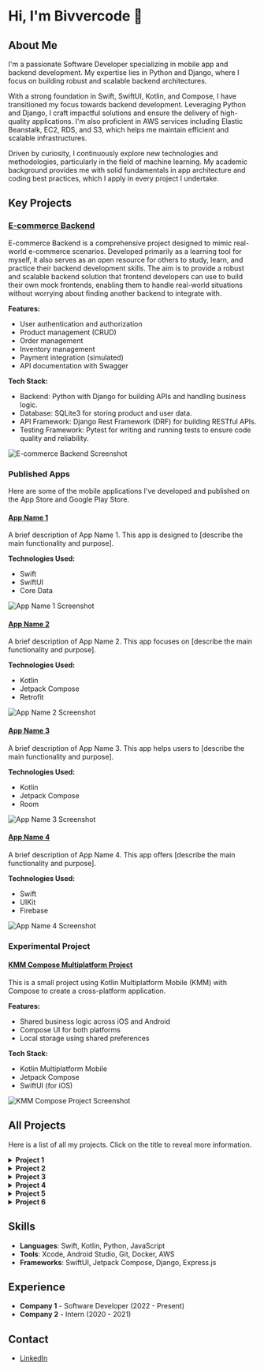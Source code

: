 # Hi, I'm Bivvercode 👋

## About Me

I'm a passionate Software Developer specializing in mobile app and backend development. My expertise lies in Python and Django, where I focus on building robust and scalable backend architectures.

With a strong foundation in Swift, SwiftUI, Kotlin, and Compose, I have transitioned my focus towards backend development. Leveraging Python and Django, I craft impactful solutions and ensure the delivery of high-quality applications. I'm also proficient in AWS services including Elastic Beanstalk, EC2, RDS, and S3, which helps me maintain efficient and scalable infrastructures.

Driven by curiosity, I continuously explore new technologies and methodologies, particularly in the field of machine learning. My academic background provides me with solid fundamentals in app architecture and coding best practices, which I apply in every project I undertake.

## Key Projects

### [E-commerce Backend](https://github.com/Bivvercode/ecommerce-backend)
E-commerce Backend is a comprehensive project designed to mimic real-world e-commerce scenarios. Developed primarily as a learning tool for myself, it also serves as an open resource for others to study, learn, and practice their backend development skills. The aim is to provide a robust and scalable backend solution that frontend developers can use to build their own mock frontends, enabling them to handle real-world situations without worrying about finding another backend to integrate with.

**Features:**
- User authentication and authorization
- Product management (CRUD)
- Order management
- Inventory management
- Payment integration (simulated)
- API documentation with Swagger

**Tech Stack:**
- Backend: Python with Django for building APIs and handling business logic.
- Database: SQLite3 for storing product and user data.
- API Framework: Django Rest Framework (DRF) for building RESTful APIs.
- Testing Framework: Pytest for writing and running tests to ensure code quality and reliability.

![E-commerce Backend Screenshot](https://github.com/Bivvercode/Bivvercode/blob/main/assets/ecommerce-backend-screenshot.png)

### Published Apps

Here are some of the mobile applications I've developed and published on the App Store and Google Play Store.

#### [App Name 1](https://link-to-appstore-or-playstore)
A brief description of App Name 1. This app is designed to [describe the main functionality and purpose].

**Technologies Used:**
- Swift
- SwiftUI
- Core Data

![App Name 1 Screenshot](https://github.com/Bivvercode/Bivvercode/blob/main/assets/app-name-1-screenshot.png)

#### [App Name 2](https://link-to-appstore-or-playstore)
A brief description of App Name 2. This app focuses on [describe the main functionality and purpose].

**Technologies Used:**
- Kotlin
- Jetpack Compose
- Retrofit

![App Name 2 Screenshot](https://github.com/Bivvercode/Bivvercode/blob/main/assets/app-name-2-screenshot.png)

#### [App Name 3](https://link-to-appstore-or-playstore)
A brief description of App Name 3. This app helps users to [describe the main functionality and purpose].

**Technologies Used:**
- Kotlin
- Jetpack Compose
- Room

![App Name 3 Screenshot](https://github.com/Bivvercode/Bivvercode/blob/main/assets/app-name-3-screenshot.png)

#### [App Name 4](https://link-to-appstore-or-playstore)
A brief description of App Name 4. This app offers [describe the main functionality and purpose].

**Technologies Used:**
- Swift
- UIKit
- Firebase

![App Name 4 Screenshot](https://github.com/Bivvercode/Bivvercode/blob/main/assets/app-name-4-screenshot.png)

### Experimental Project

#### [KMM Compose Multiplatform Project](https://github.com/Bivvercode/kmm-compose-project)
This is a small project using Kotlin Multiplatform Mobile (KMM) with Compose to create a cross-platform application. 

**Features:**
- Shared business logic across iOS and Android
- Compose UI for both platforms
- Local storage using shared preferences

**Tech Stack:**
- Kotlin Multiplatform Mobile
- Jetpack Compose
- SwiftUI (for iOS)

![KMM Compose Project Screenshot](https://github.com/Bivvercode/Bivvercode/blob/main/assets/kmm-compose-screenshot.png)

## All Projects

Here is a list of all my projects. Click on the title to reveal more information.

<details>
  <summary><strong>Project 1</strong></summary>
  A more detailed description of Project 1. Here you can add as much information as you want about the project, including features, technologies used, and challenges you faced.
</details>

<details>
  <summary><strong>Project 2</strong></summary>
  A more detailed description of Project 2. This can include the project's goals, main features, and lessons learned from the development process.
</details>

<details>
  <summary><strong>Project 3</strong></summary>
  A more detailed description of Project 3. Here you can describe what the project is about, the technical aspects, and any future plans for development.
</details>

<details>
  <summary><strong>Project 4</strong></summary>
  A more detailed description of Project 4. You can also add links to demos, documentation, or other relevant resources.
</details>

<details>
  <summary><strong>Project 5</strong></summary>
  A more detailed description of Project 5. Add information about the project's purpose, the tools and technologies you used, and what you learned from working on this project.
</details>

<details>
  <summary><strong>Project 6</strong></summary>
  A more detailed description of Project 6. Describe the project's background, its main features, and any technical challenges you solved.
</details>

## Skills

- **Languages**: Swift, Kotlin, Python, JavaScript
- **Tools**: Xcode, Android Studio, Git, Docker, AWS
- **Frameworks**: SwiftUI, Jetpack Compose, Django, Express.js

## Experience

- **Company 1** - Software Developer (2022 - Present)
- **Company 2** - Intern (2020 - 2021)

## Contact

- [LinkedIn](https://www.linkedin.com/in/alexander-andersson-704435262/)

<!--
**Bivvercode/Bivvercode** is a ✨ _special_ ✨ repository because its `README.md` (this file) appears on your GitHub profile.

Here are some ideas to get you started:

- 🔭 I’m currently working on ...
- 🌱 I’m currently learning ...
- 👯 I’m looking to collaborate on ...
- 🤔 I’m looking for help with ...
- 💬 Ask me about ...
- 📫 How to reach me: ...
- 😄 Pronouns: ...
- ⚡ Fun fact: ...
-->
